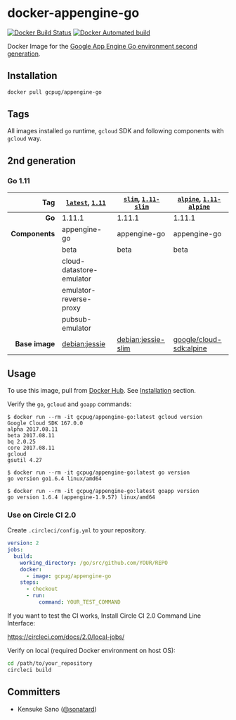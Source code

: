 # docker-appengine-go
[![Docker Build Status](https://img.shields.io/docker/build/gcpug/appengine-go.svg?style=flat-square&label=status)](https://hub.docker.com/r/gcpug/appengine-go/builds/)
[![Docker Automated build](https://img.shields.io/docker/automated/gcpug/appengine-go.svg?style=flat-square&label=build)](https://hub.docker.com/r/gcpug/appengine-go/)

Docker Image for the [Google App Engine Go environment second generation](https://cloud.google.com/appengine/docs/go/).

## Installation

```sh
docker pull gcpug/appengine-go
```

## Tags

All images installed `go` runtime, `gcloud` SDK and following components with `gcloud` way.

## 2nd generation

### Go 1.11
| Tag            | [`latest`](1.11/jessie/Dockerfile), [`1.11`](1.11/jessie/Dockerfile) | [`slim`](1.11/slim/Dockerfile), [`1.11-slim`](1.11/slim/Dockerfile) | [`alpine`](1.11/alpine/Dockerfile), [`1.11-alpine`](1.11/alpine/Dockerfile) |
|---------------:|----------------------------------------------------------------------|---------------------------------------------------------------------|-----------------------------------------------------------------------------|
|         **Go** | 1.11.1                                                               | 1.11.1                                                              | 1.11.1                                                                      |
| **Components** | appengine-go                                                         | appengine-go                                                        | appengine-go                                                                |
|                | beta                                                                 | beta                                                                | beta                                                                        |
|                | cloud-datastore-emulator                                             |                                                                     |                                                                             |
|                | emulator-reverse-proxy                                               |                                                                     |                                                                             |
|                | pubsub-emulator                                                      |                                                                     |                                                                             |
| **Base image** | [debian:jessie](https://hub.docker.com/_/debian/)                    | [debian:jessie-slim](https://hub.docker.com/_/debian/)              | [google/cloud-sdk:alpine](https://hub.docker.com/r/google/cloud-sdk/)       |


## Usage

To use this image, pull from [Docker Hub](https://hub.docker.com/r/gcpug/appengine-go/). See [Installation](#installation) section.

Verify the `go`, `gcloud` and `goapp` commands:

```console
$ docker run --rm -it gcpug/appengine-go:latest gcloud version
Google Cloud SDK 167.0.0
alpha 2017.08.11
beta 2017.08.11
bq 2.0.25
core 2017.08.11
gcloud
gsutil 4.27

$ docker run --rm -it gcpug/appengine-go:latest go version
go version go1.6.4 linux/amd64

$ docker run --rm -it gcpug/appengine-go:latest goapp version
go version 1.6.4 (appengine-1.9.57) linux/amd64
```

### Use on Circle CI 2.0

Create `.circleci/config.yml` to your repository.

```yaml
version: 2
jobs:
  build:
    working_directory: /go/src/github.com/YOUR/REPO
    docker:
      - image: gcpug/appengine-go
    steps:
      - checkout
      - run:
          command: YOUR_TEST_COMMAND
```

If you want to test the CI works, Install Circle CI 2.0 Command Line Interface:

https://circleci.com/docs/2.0/local-jobs/

Verify on local (required Docker environment on host OS):

```sh
cd /path/to/your_repository
circleci build
```

## Committers

 * Kensuke Sano ([@sonatard](https://github.com/sonatard))

